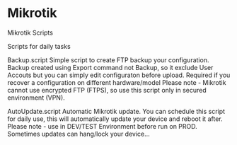 # Mikrotik
Mikrotik Scripts

Scripts for daily tasks

Backup.script
Simple script to create FTP backup your configuration. Backup created using Export command not Backup, so it exclude User Accouts but you can simply edit configuraton before upload. Required if you recover a configuration on different hardware/model
Please note - Mikrotik cannot use encrypted FTP (FTPS), so use this script only in secured environment (VPN).


AutoUpdate.script
Automatic Mikrotik update. You can schedule this script for daily use, this will automatically update your device and reboot it after.
Please note - use in DEV/TEST Environment before run on PROD. Sometimes updates can hang/lock your device...

